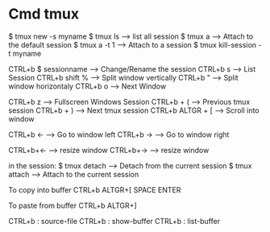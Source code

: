 # Cmd tmux

$ tmux new  -s myname
$ tmux ls                               --> list all session
$ tmux a                                --> Attach to the default session
$ tmux a  -t 1                          --> Attach to a session
$ tmux kill-session -t myname

CTRL+b $ sessionname                    --> Change/Rename the session
CTRL+b s                                --> List Session
CTRL+b shift %                          --> Split window vertically
CTRL+b "                                --> Split window horizontaly
CTRL+b o                                --> Next Window

CTRL+b z                                --> Fullscreen Windows Session
CTRL+b + (                              --> Previous tmux session
CTRL+b + )                              --> Next tmux session
CTRL+b ALTGR + [                        --> Scroll into window

CTRL+b <-                               --> Go to window left
CTRL+b ->                               --> Go to window right

CTRL+b+<-                               --> resize window
CTRL+b+->                               --> resize window

in the session:
$ tmux detach                           --> Detach from the current session
$ tmux attach                           --> Attach to the current session

To copy into buffer
CTRL+b ALTGR+[  SPACE  ENTER

To paste from buffer
CTRL+b ALTGR+]

CTRL+b : source-file <file>
CTRL+b : show-buffer
CTRL+b : list-buffer
